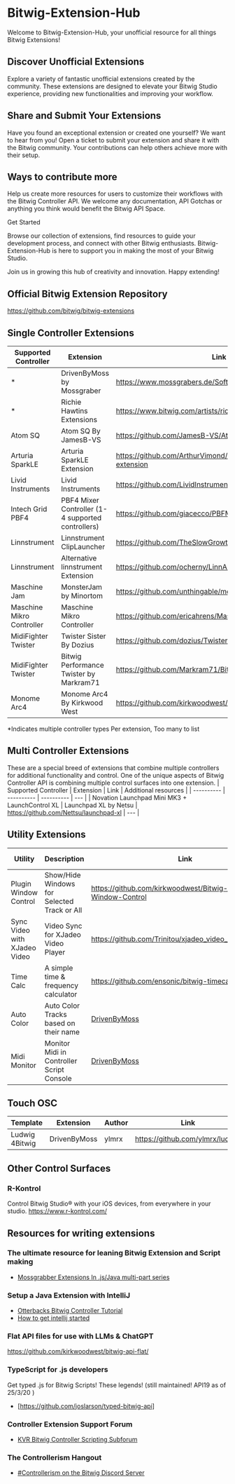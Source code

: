 # Bitwig-Extension-Hub
Welcome to Bitwig-Extension-Hub, your unofficial resource for all things Bitwig Extensions!

## Discover Unofficial Extensions
Explore a variety of fantastic unofficial extensions created by the community. These extensions are designed to elevate your Bitwig Studio experience, providing new functionalities and improving your workflow.

## Share and Submit Your Extensions
Have you found an exceptional extension or created one yourself? We want to hear from you! Open a ticket to submit your extension and share it with the Bitwig community. Your contributions can help others achieve more with their setup.

## Ways to contribute more
Help us create more resources for users to customize their workflows with the Bitwig Controller API.  We welcome any documentation, API Gotchas or anything you think would benefit the Bitwig API Space.

Get Started

Browse our collection of extensions, find resources to guide your development process, and connect with other Bitwig enthusiasts. Bitwig-Extension-Hub is here to support you in making the most of your Bitwig Studio.

Join us in growing this hub of creativity and innovation. Happy extending!

## Official Bitwig Extension Repository
https://github.com/bitwig/bitwig-extensions

## Single Controller Extensions

| Supported Controller  | Extension   | Link   | Additional resources |
| ---------- | ---------- | ---------- | --- |
| * | DrivenByMoss by Mossgraber |  https://www.mossgrabers.de/Software/Bitwig/Bitwig.html | [KVR Thread](https://www.kvraudio.com/forum/viewtopic.php?t=502948)  |
| * | Richie Hawtins Extensions | https://www.bitwig.com/artists/richie-hawtin-40/ | [Source Code](https://github.com/ericahrens/rhbitwig) |
| Atom SQ|Atom SQ By JamesB-VS|https://github.com/JamesB-VS/AtomSQ_Bitwig|[KVR Thread](https://www.kvraudio.com/forum/viewtopic.php?t=595445&sid=3466ae5ee856f7f38c51770dc4162704) |
|Arturia SparkLE|Arturia SparkLE Extension| https://github.com/ArthurVimond/arturia-sparkle-bitwig-extension | |
| Livid Instruments | Livid Instruments  | https://github.com/LividInstruments/Bitwig | | 
| Intech Grid PBF4 | PBF4 Mixer Controller (1-4 supported controllers) | https://github.com/giacecco/PBFMixerControl| | 
| Linnstrument | Linnstrument ClipLauncher | https://github.com/TheSlowGrowth/LinnStrumentClipLauncher | |
| Linnstrument | Alternative linnstrument Extension | https://github.com/ocherny/LinnAlt/releases/tag/0.1 |  [KVR Thread](https://www.kvraudio.com/forum/viewtopic.php?t=560991) |
| Maschine Jam | MonsterJam by Minortom | https://github.com/unthingable/monster-jam/ | [KVR Thread](https://www.kvraudio.com/forum/viewtopic.php?t=566800) |
| Maschine Mikro Controller | Maschine Mikro Controller | https://github.com/ericahrens/MaschineMikroBitWig | |
| MidiFighter Twister | Twister Sister By Dozius | https://github.com/dozius/TwisterSister/tree/main | [KVR Thread](https://www.kvraudio.com/forum/viewtopic.php?t=562511) |
| MidiFighter Twister | Bitwig Performance Twister by Markram71 | https://github.com/Markram71/Bitwig-Performance-Twister | [KVR Thread](https://www.kvraudio.com/forum/viewtopic.php?t=605243) |
| Monome Arc4 | Monome Arc4 By Kirkwood West | https://github.com/kirkwoodwest/bitwig-arc4 | |

*Indicates multiple controller types Per extension, Too many to list

## Multi Controller Extensions
These are a special breed of extensions that combine multiple controllers for additional functionality and control. One of the unique aspects of Bitwig Controller API is combining multiple control surfaces into one extension.
| Supported Controller  | Extension   | Link   | Additional resources |
| ---------- | ---------- | ---------- | --- |
| Novation Launchpad Mini MK3 + LaunchControl XL | Launchpad XL by Netsu | https://github.com/Nettsu/launchpad-xl | --- |

## Utility Extensions
| Utility  | Description   | Link   | Additional resources |
| ---------- | ---------- | ---------- | --- |
| Plugin Window Control | Show/Hide Windows for Selected Track or All | https://github.com/kirkwoodwest/Bitwig-Plugin-Window-Control | [KVR Thread](https://www.kvraudio.com/forum/viewtopic.php?t=590095) |
| Sync Video with XJadeo Video  | Video Sync for XJadeo Video Player | https://github.com/Trinitou/xjadeo_video_sync_for_bitwig | [KVR Thread](https://www.kvraudio.com/forum/viewtopic.php?p=8635542&hilit=xjadeo#p8635542) |
| Time Calc | A simple time & frequency calculator |https://github.com/ensonic/bitwig-timecalc  | |
| Auto Color | Auto Color Tracks based on their name | [DrivenByMoss](https://www.mossgrabers.de/Software/Bitwig/Bitwig.html) | |
| Midi Monitor | Monitor Midi in Controller Script Console  |  [DrivenByMoss](https://www.mossgrabers.de/Software/Bitwig/Bitwig.html) | |

## Touch OSC

| Template  | Extension   | Author | Link   |
| --- | --- |--- | --- |
| Ludwig 4Bitwig | DrivenByMoss | ylmrx | https://github.com/ylmrx/ludwig


## Other Control Surfaces

### R-Kontrol
Control Bitwig Studio® with your iOS devices, from everywhere in your studio.
https://www.r-kontrol.com/


## Resources for writing extensions

### The ultimate resource for leaning Bitwig Extension and Script making
- [Mossgrabber Extensions In .js/Java multi-part series](https://www.youtube.com/watch?v=l4AuiQ8krQc&list=PLqRWeSPiYQ66KBGONBenPv1O3luQCFQR2
)

### Setup a Java Extension with IntelliJ
- [Otterbacks Bitwig Controller Tutorial](https://github.com/outterback/bitwig-controller-tutorial/blob/master/README.md)
- [How to get intellij started](https://www.kvraudio.com/forum/viewtopic.php?p=7912844&hilit=intellij)

### Flat API files for use with LLMs & ChatGPT
https://github.com/kirkwoodwest/bitwig-api-flat/

### TypeScript for .js developers
Get typed .js for Bitwig Scripts! These legends! (still maintained! API19 as of 25/3/20 )
- [https://github.com/joslarson/typed-bitwig-api]

### Controller Extension Support Forum
- [KVR Bitwig Controller Scripting Subforum](https://www.kvraudio.com/forum/viewforum.php?f=268)

### The Controllerism Hangout
- [#Controllerism on the Bitwig Discord Server](https://discord.gg/C4skzd3t)
